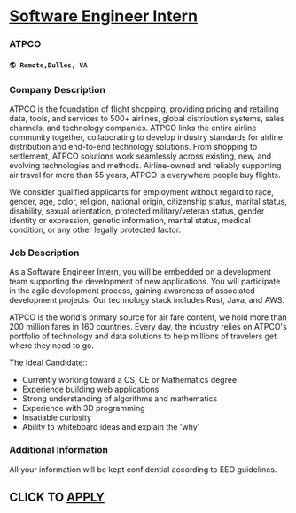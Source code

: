 # [Software Engineer Intern](https://www.remotewlb.com/apply/software-engineer-intern-109072)  
### ATPCO  
#### `🌎 Remote,Dulles, VA`  

### **Company Description**

ATPCO is the foundation of flight shopping, providing pricing and retailing data, tools, and services to 500+ airlines, global distribution systems, sales channels, and technology companies. ATPCO links the entire airline community together, collaborating to develop industry standards for airline distribution and end-to-end technology solutions. From shopping to settlement, ATPCO solutions work seamlessly across existing, new, and evolving technologies and methods. Airline-owned and reliably supporting air travel for more than 55 years, ATPCO is everywhere people buy flights.

We consider qualified applicants for employment without regard to race, gender, age, color, religion, national origin, citizenship status, marital status, disability, sexual orientation, protected military/veteran status, gender identity or expression, genetic information, marital status, medical condition, or any other legally protected factor.

###  **Job Description**

As a Software Engineer Intern, you will be embedded on a development team supporting the development of new applications. You will participate in the agile development process, gaining awareness of associated development projects. Our technology stack includes Rust, Java, and AWS.

ATPCO is the world's primary source for air fare content, we hold more than 200 million fares in 160 countries. Every day, the industry relies on ATPCO's portfolio of technology and data solutions to help millions of travelers get where they need to go.

The Ideal Candidate::

  * Currently working toward a CS, CE or Mathematics degree
  * Experience building web applications
  * Strong understanding of algorithms and mathematics
  * Experience with 3D programming
  * Insatiable curiosity
  * Ability to whiteboard ideas and explain the 'why'

###  **Additional Information**

All your information will be kept confidential according to EEO guidelines.

  
## CLICK TO [APPLY](https://www.remotewlb.com/apply/software-engineer-intern-109072)

